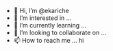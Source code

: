 - 👋 Hi, I’m @ekariche
- 👀 I’m interested in ...
- 🌱 I’m currently learning ...
- 💞️ I’m looking to collaborate on ...
- 📫 How to reach me ...
hi
<!---
ekariche/ekariche is a ✨ special ✨ repository because its `README.md` (this file) appears on your GitHub profile.
You can click the Preview link to take a look at your changes.
--->
